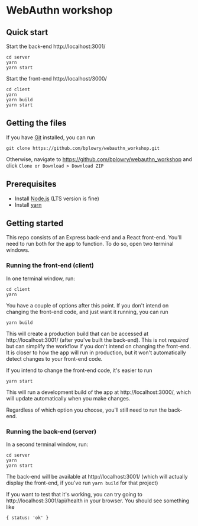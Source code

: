 # WebAuthn workshop

## Quick start

Start the back-end http://localhost:3001/
```
cd server
yarn
yarn start
```

Start the front-end http://localhost/3000/
```
cd client
yarn
yarn build
yarn start
```

## Getting the files

If you have [Git](https://git-scm.com/downloads) installed, you can run

```
git clone https://github.com/bplowry/webauthn_workshop.git
```

Otherwise, navigate to https://github.com/bplowry/webauthn_workshop and click `Clone or Download > Download ZIP`

## Prerequisites

* Install [Node.js](https://nodejs.org/en/) (LTS version is fine)
* Install [yarn](https://yarnpkg.com/en/)

## Getting started

This repo consists of an Express back-end and a React front-end. You'll need to run both for the app to function. To do so, open two terminal windows.

### Running the front-end (client)

In one terminal window, run:
```
cd client
yarn
```

You have a couple of options after this point. If you don't intend on changing the front-end code, and just want it running, you can run 
```
yarn build
```

This will create a production build that can be accessed at http://localhost:3001/ (after you've built the back-end). This is not _required_ but can simplify the workflow if you don't intend on changing the front-end. It is closer to how the app will run in production, but it won't automatically detect changes to your front-end code.

If you intend to change the front-end code, it's easier to run

```
yarn start
```

This will run a development build of the app at http://localhost:3000/, which will update automatically when you make changes.

Regardless of which option you choose, you'll still need to run the back-end.

### Running the back-end (server)

In a second terminal window, run:
```
cd server
yarn
yarn start
```

The back-end will be available at http://localhost:3001/ (which will actually display the front-end, if you've run `yarn build` for that project)

If you want to test that it's working, you can try going to http://localhost:3001/api/health in your browser. You should see something like
```
{ status: 'ok' }
```
